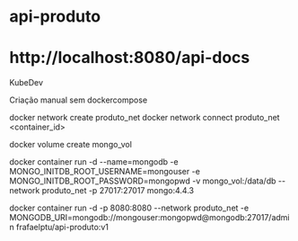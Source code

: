 # api-produto
# http://localhost:8080/api-docs


KubeDev

Criação manual sem dockercompose

docker network create produto_net
docker network connect produto_net <container_id>

docker volume create mongo_vol

docker container run -d --name=mongodb -e MONGO_INITDB_ROOT_USERNAME=mongouser -e MONGO_INITDB_ROOT_PASSWORD=mongopwd -v mongo_vol:/data/db --network produto_net -p 27017:27017 mongo:4.4.3


docker container run -d -p 8080:8080 --network produto_net -e MONGODB_URI=mongodb://mongouser:mongopwd@mongodb:27017/admin frafaelptu/api-produto:v1
